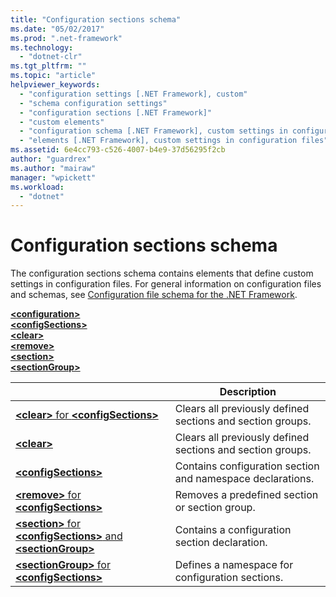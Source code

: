 ```yaml
---
title: "Configuration sections schema"
ms.date: "05/02/2017"
ms.prod: ".net-framework"
ms.technology: 
  - "dotnet-clr"
ms.tgt_pltfrm: ""
ms.topic: "article"
helpviewer_keywords: 
  - "configuration settings [.NET Framework], custom"
  - "schema configuration settings"
  - "configuration sections [.NET Framework]"
  - "custom elements"
  - "configuration schema [.NET Framework], custom settings in configuration files"
  - "elements [.NET Framework], custom settings in configuration files"
ms.assetid: 6e4cc793-c526-4007-b4e9-37d56295f2cb
author: "guardrex"
ms.author: "mairaw"
manager: "wpickett"
ms.workload: 
  - "dotnet"
---
```


# Configuration sections schema

The configuration sections schema contains elements that define custom settings in configuration files. For general information on configuration files and schemas, see [Configuration file schema for the .NET Framework](~/docs/framework/configure-apps/file-schema/index.md).

[**\<configuration>**](~/docs/framework/configure-apps/file-schema/configuration-element.md)   
[**\<configSections>**](~/docs/framework/configure-apps/file-schema/configsections-element-for-configuration.md)   
[**\<clear>**](~/docs/framework/configure-apps/file-schema/clear-element-for-configsections.md)   
[**\<remove>**](~/docs/framework/configure-apps/file-schema/remove-element-for-configsections.md)   
[**\<section>**](~/docs/framework/configure-apps/file-schema/section-element.md)   
[**\<sectionGroup>**](~/docs/framework/configure-apps/file-schema/sectiongroup-element-for-configsections.md)


|                                                                                                                                         |                        Description                         |
|-----------------------------------------------------------------------------------------------------------------------------------------|------------------------------------------------------------|
|        [**\<clear>** for **\<configSections>**](~/docs/framework/configure-apps/file-schema/clear-element-for-configsections.md)        | Clears all previously defined sections and section groups. |
|                     [**\<clear>**](~/docs/framework/configure-apps/file-schema/clear-element-for-configsections.md)                     | Clears all previously defined sections and section groups. |
|            [**\<configSections>**](~/docs/framework/configure-apps/file-schema/configsections-element-for-configuration.md)             | Contains configuration section and namespace declarations. |
|       [**\<remove>** for **\<configSections>**](~/docs/framework/configure-apps/file-schema/remove-element-for-configsections.md)       |       Removes a predefined section or section group.       |
|   [**\<section>** for **\<configSections>** and **\<sectionGroup>**](~/docs/framework/configure-apps/file-schema/section-element.md)    |       Contains a configuration section declaration.        |
| [**\<sectionGroup>** for **\<configSections>**](~/docs/framework/configure-apps/file-schema/sectiongroup-element-for-configsections.md) |      Defines a namespace for configuration sections.       |


